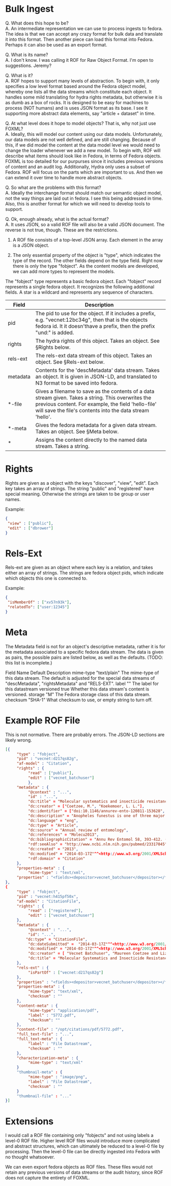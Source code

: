 # Bulk Ingest

Q. What does this hope to be?  
A. An intermediate representation we can use to process ingests to fedora. The
idea is that we can accept any crazy format for bulk data and translate it into
this format. Then another piece can load this format into Fedora. Perhaps it
can also be used as an export format.

Q. What is its name?  
A. I don't know. I was calling it ROF for Raw Object Format. I'm open to
suggestions. Jeremy?

Q. What is it?  
A. ROF hopes to support many levels of abstraction. To begin with, it only
specifies a low level format based around the Fedora object model, whereby one
lists all the data streams which constitute each object. It handles some mild
translating for hydra rights metadata, but otherwise it is as dumb as a box of
rocks. It is designed to be easy for machines to process (NOT humans) and is
uses JSON format as its base. I see it supporting more abstract data elements,
say "article + dataset" in time.

Q. At what level does it hope to model objects? That is, why not just use FOXML?  
A. Ideally, this will model our content using our data models. Unfortunately,
our data models are not well defined, and are still changing. Because of this,
if we did model the content at the data model level we would need to change the
loader whenever we add a new model. To begin with, ROF will describe what items
should look like in Fedora, in terms of Fedora objects. FOXML is too detailed
for our purpurses since it includes previous versions of content and an audit
log. Additionally, Hydra only uses a subset of Fedora. ROF will focus on the
parts which are important to us. And then we can extend it over time to handle
more abstract objects.

Q. So what are the problems with this format?  
A. Ideally the interchange format should match our semantic object model, not
the way things are laid out in fedora. I see this being addressed in time.
Also, this is another format for which we will need to develop tools to
support.

Q. Ok, enough already, what is the actual format?  
A. It uses JSON, so a valid ROF file will also be a valid JSON document. The
reverse is not true, though. These are the restrictions.


  1. A ROF file consists of a top-level JSON array. Each element in the array
is a JSON object.

  2. The only essential property of the object is "type", which indicates the
type of the record. The other fields depend on the type field. Right now there
is only the type "fobject". As the content models are developed, we can add
more types to represent the models.

The "fobject" type represents a basic fedora object. Each "fobject" record
represents a single fedora object. It recognizes the following additional
fields. A star is a wildcard and represents any sequence of characters.

Field     |  Description
----------|--------------
pid       |  The pid to use for the object. If it includes a prefix, e.g. "vecnet:12bc34g", then that is the objects fedora id. It it doesn'thave a prefix, then the prefix "und:" is added.
rights    |  The hydra rights of this object. Takes an object. See §Rights below.
rels-ext  |  The rels-ext data stream of this object. Takes an object. See §Rels-ext below.
metadata  |  Contents for the 'descMetadata' data stream.  Takes an object. It is given in JSON-LD, and translated to N3 format to be saved into fedora.
*-file    |  Gives a filename to save as the contents of a data stream given. Takes a string. This overwrites the previous content. For example, the field 'hello-file' will save the file's contents into the data stream 'hello'.
*-meta    |  Gives the fedora metadata for a given data stream. Takes an object. See §Meta below.
*         |  Assigns the content directly to the named data stream. Takes a string.


# Rights

Rights are given as a object with the keys "discover", "view", "edit". Each key
takes an array of strings. The string "public" and "registered" have special
meaning. Otherwise the strings are taken to be group or user names.

Example:
````json
{
 "view" : ["public"],
 "edit" : ["dbrower"]
}
````


# Rels-Ext

Rels-ext are given as an object where each key is a relation, and takes either
an array of strings. The strings are fedora object pids, which indicate which
objects this one is connected to.


Example:
````json
{
 "isMemberOf" : ["xv57n93k"],
 "relatedTo": ["user:12345"]
}
````


# Meta
The Metadata field is not for an object's descriptive metadata, rather it is
for the metadata associated to a specific fedora data stream. The data is given
as pairs, the possible pairs are listed below, as well as the defaults. (TODO:
this list is incomplete.)

Field Name  Default         Description
mime-type   "text/plain"    The mime-type of this data stream. The default is
                            adjusted for the special data streams of
                            "descMetadata", "rightsMetadata" and "RELS-EXT".
label       ""              The label for this datastream
versioned   true            Whether this data stream's content is versioned.
storage     "M"             The Fedora storage class of this data stream.
checksum    "SHA-1"         What checksum to use, or empty string to turn off.


# Example ROF File
This is not normative. There are probably errors. The JSON-LD sections are
likely wrong.

```json
[{
     "type" : "fobject",
     "pid" : "vecnet:d217qs82g",
     "af-model" : "Citation",
     "rights" : {
          "read" : ["public"],
          "edit" : ["vecnet_batchuser"]
          },
     "metadata" : {
          "@context" : "...",
          "id" : "...",
          "dc:title" = "Molecular systematics and insecticide resistance in the major African malaria vector Anopheles funestus",
          "dc:creator" = ["Coetzee, M.", "Koekemoer, L. L."],
          "dc:identifier" = ["doi:10.1146/annurev-ento-120811-153628", "issn:1545-4487 (Electronic)", "issn:0066-4170 (Linking)", "23317045"],
          "dc:description" = "Anopheles funestus is one of three major African vectors of malaria. Its distribution extends over much of the tropics and subtropics wherever suitable swampy breeding habitats are present. As with members of the Anopheles gambiae complex, An. funestus shows marked genetic heterogeneity across its range. Currently, two unnamed species are recognized in the group, with molecular and cytogenetic data indicating that more may be present. The control of malaria vectors in Africa has received increased attention in the past decade with the scaling up of insecticide-treated bed nets and indoor residual house spraying. Also in the past decade, the frequency of insecticide-resistant mosquitoes has increased exponentially. Whether this increase is in response to vector control initiatives or because of insecticide use in agriculture is debatable. In this article we examine the progress made on the systematics of the An. funestus group and review research on insecticide resistance and its mechanisms.",
          "dc:language" = "eng",
          "dc:type" = "Article",
          "dc:source" = "Annual review of entomology",
          "dc:references" = "Molecu2013",
          "dc:bibliographicCitation" = "Annu Rev Entomol 58, 393-412. (2013)",
          "rdf:seeAlso" = "http://www.ncbi.nlm.nih.gov/pubmed/23317045",
          "dc:created" = "2013",
          "dc:modified" = "2014-03-17Z"^^<http://www.w3.org/2001/XMLSchema#date>,
          "rdf:domain" = "Citation"
     },
     "properties-meta" : {
          "mime-type" : "text/xml",
     "properties" : "<fields><depositor>vecnet_batchuser</depositor></fields>"
},
{
     "type" : "fobject",
     "pid" : "vecnet:h415pf50x",
     "af-model" : "CitationFile",
     "rights" : {
          "read" : ["registered"],
          "edit" : ["vecnet_batchuser"]
     },
     "metadata" : {
          "@context" : "...",
          "id": "...",
         "dc:type" = "CitationFile",
          "dc:dateSubmitted" =  "2014-03-17Z"^^<http://www.w3.org/2001/XMLSchema#date>,
          "dc:modified" = "2014-03-17Z"^^<http://www.w3.org/2001/XMLSchema#date>,
          "dc:creator" = [ "Vecnet Batchuser", "Maureen Coetzee and Lizette L. Koekemoer" ],
          "dc:title" = "Molecular Systematics and Insecticide Resistance in the Major African Malaria Vector Anopheles funestus"
     },
     "rels-ext" : {
          "isPartOf" : ["vecnet:d217qs82g"]
     },
     "properties" : "<fields><depositor>vecnet_batchuser</depositor></fields>",
     "properties-meta" : {
          "mime-type": "text/xml",
          "checksum" : ""
     },
     "content-meta" : {
          "mime-type": "application/pdf",
          "label" : "5772.pdf",
          "checksum": ""
     },
     "content-file" : "/opt/citations/pdf/5772.pdf",
     "full_text-file" : "...",
     "full_text-meta" : {
          "label" : "File Datastream",
          "checksum" : ""
     },
     "characterization-meta" : {
          "mime-type" : "text/xml"
     }
     "thumbnail-meta" : {
          "mime-type" : "image/png",
          "label" : "File Datastream",
          "checksum" : ""
     }
     "thumbnail-file" : "..."
}]
````


# Extensions
I would call a ROF file containing only "fobjects" and not using labels a
level-0 ROF file. Higher level ROF files would introduce more complicated and
abstract structures, which can ultimately be reduced to a level-0 file by
processing. Then the level-0 file can be directly ingested into Fedora with no
thought whatsoever.

We can even export fedora objects as ROF files. These files would not retain
any previous versions of data streams or the audit history, since ROF does not
capture the entirety of FOXML.
